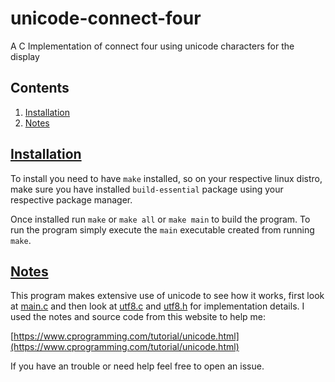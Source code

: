 # unicode-connect-four
A C Implementation of connect four using unicode characters for the display

## Contents
1. [Installation](#Installation)
2. [Notes](#Notes)

## [Installation](#Installation)
To install you need to have `make` installed, so on your respective linux distro, make sure you have installed `build-essential` package using your respective package manager.

Once installed run `make` or `make all` or `make main` to build the program. To run the program simply execute the `main` executable created from running `make`.


## [Notes](#Notes)
This program makes extensive use of unicode to see how it works, first look at [main.c](./main.c) and then look at [utf8.c](./utf8.c) and [utf8.h](./utf8.h) for implementation details. I used the notes and source code from this website to help me:

[https://www.cprogramming.com/tutorial/unicode.html](https://www.cprogramming.com/tutorial/unicode.html)

If you have an trouble or need help feel free to open an issue.
